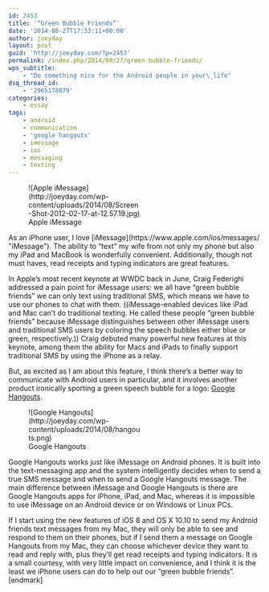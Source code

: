 ```yaml
---
id: 2453
title: '“Green Bubble Friends”'
date: '2014-08-27T17:33:11+00:00'
author: joeyday
layout: post
guid: 'http://joeyday.com/?p=2453'
permalink: /index.php/2014/08/27/green-bubble-friends/
wps_subtitle:
    - "Do something nice for the Android people in your\_life"
dsq_thread_id:
    - '2965178879'
categories:
    - essay
tags:
    - android
    - communication
    - 'google hangouts'
    - imessage
    - ios
    - messaging
    - texting
---
```


<figure aria-describedby="caption-attachment-2459" class="wp-caption alignleft" id="attachment_2459" style="width: 225px">![Apple iMessage](http://joeyday.com/wp-content/uploads/2014/08/Screen-Shot-2012-02-17-at-12.57.19.jpg)<figcaption class="wp-caption-text" id="caption-attachment-2459">Apple iMessage</figcaption></figure> As an iPhone user, I love [iMessage](https://www.apple.com/ios/messages/ "iMessage"). The ability to “text” my wife from not only my phone but also my iPad and MacBook is wonderfully convenient. Additionally, though not must haves, read receipts and typing indicators are great features.

In Apple’s most recent keynote at WWDC back in June, Craig Federighi addressed a pain point for iMessage users: we all have “green bubble friends” we can only text using traditional SMS, which means we have to use our phones to chat with them. ((iMessage-enabled devices like iPad and Mac can’t do traditional texting. He called these people “green bubble friends” because iMessage distinguishes between other iMessage users and traditional SMS users by coloring the speech bubbles either blue or green, respectively.)) Craig debuted many powerful new features at this keynote, among them the ability for Macs and iPads to finally support traditional SMS by using the iPhone as a relay.

But, as excited as I am about this feature, I think there’s a better way to communicate with Android users in particular, and it involves another product ironically sporting a green speech bubble for a logo: [Google Hangouts](https://www.google.com/hangouts/ "Google Hangouts").

<figure aria-describedby="caption-attachment-2460" class="wp-caption alignright" id="attachment_2460" style="width: 225px">![Google Hangouts](http://joeyday.com/wp-content/uploads/2014/08/hangouts.png)<figcaption class="wp-caption-text" id="caption-attachment-2460">Google Hangouts</figcaption></figure> Google Hangouts works just like iMessage on Android phones. It is built into the text-messaging app and the system intelligently decides when to send a true SMS message and when to send a Google Hangouts message. The main difference between iMessage and Google Hangouts is there are Google Hangouts apps for iPhone, iPad, and Mac, whereas it is impossible to use iMessage on an Android device or on Windows or Linux PCs.

If I start using the new features of iOS 8 and OS X 10.10 to send my Android friends text messages from my Mac, they will only be able to see and respond to them on their phones, but if I send them a message on Google Hangouts from my Mac, they can choose whichever device they want to read and reply with, plus they’ll get read receipts and typing indicators. It is a small courtesy, with very little impact on convenience, and I think it is the least we iPhone users can do to help out our “green bubble friends”.\[endmark\]